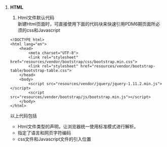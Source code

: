 1. **HTML**

	1. Html文件默认代码    
	新建Html页面时，可直接使用下面的代码块来快速引用PDM6期页面所必须的css和Javascript
	```
	<!DOCTYPE html>
	<html lang="en">
		<head>
			<meta charset="UTF-8">
			<link rel="stylesheet" href="resources/vendor/bootstrap/css/bootstrap.min.css">
			<link rel="stylesheet" href="resources/vendor/bootstrap-table/bootstrap-table.css">
	    </head>
	    <body>
	        <script src="resources/vendor/jquery/jquery-1.11.2.min.js"></script>
	        <script src="resources/vendor/bootstrap/js/bootstrap.min.js"></script>
	    </body>
	</html>
	```
  	以上代码包括
	* Html文件类型的声明，让浏览器统一使用标准模式进行解析。
	* 指定了语言和网页字符编码
	* css文件和Javascript文件的引入位置
	
